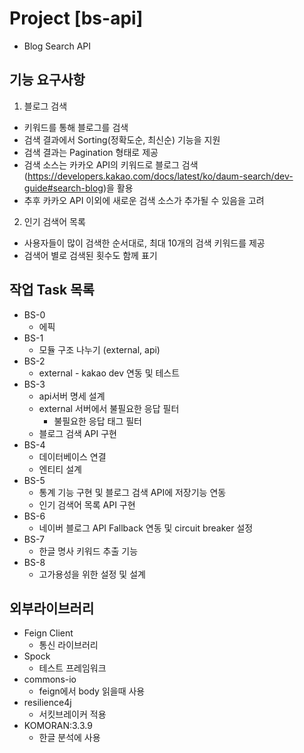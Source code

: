 
# Project [bs-api] 
- Blog Search API

## 기능 요구사항
1. 블로그 검색
- 키워드를 통해 블로그를 검색
- 검색 결과에서 Sorting(정확도순, 최신순) 기능을 지원
- 검색 결과는 Pagination 형태로 제공
- 검색 소스는 카카오 API의 키워드로 블로그 검색(https://developers.kakao.com/docs/latest/ko/daum-search/dev-guide#search-blog)을 활용
- 추후 카카오 API 이외에 새로운 검색 소스가 추가될 수 있음을 고려

2. 인기 검색어 목록
- 사용자들이 많이 검색한 순서대로, 최대 10개의 검색 키워드를 제공
- 검색어 별로 검색된 횟수도 함께 표기

## 작업 Task 목록

- BS-0
  - 에픽
- BS-1
    - 모듈 구조 나누기 (external, api)
- BS-2
    - external - kakao dev 연동 및 테스트
- BS-3
    - api서버 명세 설계
    - external 서버에서 불필요한 응답 필터
      - 불필요한 응답 태그 필터
    - 블로그 검색 API 구현
- BS-4
    - 데이터베이스 연결
    - 엔티티 설계
- BS-5
    - 통계 기능 구현 및 블로그 검색 API에 저장기능 연동
    - 인기 검색어 목록 API 구현
- BS-6
  - 네이버 블로그 API Fallback 연동 및 circuit breaker 설정
- BS-7
  - 한글 명사 키워드 추출 기능
- BS-8
  - 고가용성을 위한 설정 및 설계

## 외부라이브러리
- Feign Client
  - 통신 라이브러리
- Spock
  - 테스트 프레임워크
- commons-io
  - feign에서 body 읽을때 사용 
- resilience4j
  - 서킷브레이커 적용
- KOMORAN:3.3.9
  - 한글 분석에 사용

    
